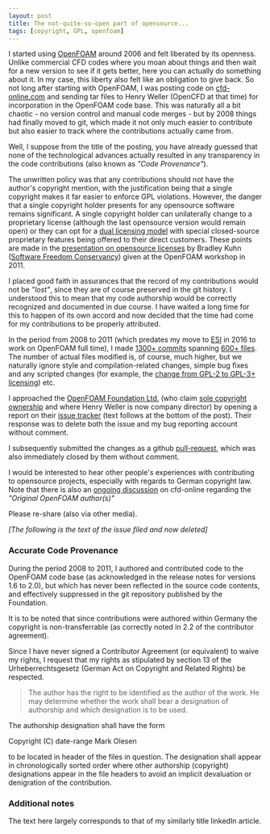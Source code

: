 ```yaml
---
layout: post
title: The not-quite-so-open part of opensource...
tags: [copyright, GPL, openfoam]
---
```


I started using [OpenFOAM](https://www.openfoam.com) around 2006 and felt
liberated by its openness. Unlike commercial CFD codes where you moan
about things and then wait for a new version to see if it gets better,
here you can actually do something about it. In my case, this liberty
also felt like an obligation to give back. So not long after starting
with OpenFOAM, I was posting code on
[cfd-online.com](https://www.cfd-online.com/Forums/openfoam/) and sending tar files
to Henry Weller (OpenCFD at that time) for incorporation in the
OpenFOAM code base. This was naturally all a bit chaotic - no version
control and manual code merges - but by 2008 things had finally moved
to git, which made it not only much easier to contribute but also
easier to track where the contributions actually came from.

Well, I suppose from the title of the posting, you have already
guessed that none of the technological advances actually resulted in
any transparency in the code contributions (also known as
_"Code Provenance"_).

The unwritten policy was that any contributions should not have the
author's copyright mention, with the justification being that a single
copyright makes it far easier to enforce GPL violations. However, the
danger that a single copyright holder presents for any opensource
software remains significant. A single copyright holder can
unilaterally change to a proprietary license (although the last
opensource version would remain open) or they can opt for a
[dual licensing model](https://en.wikipedia.org/wiki/Multi-licensing#Single-Vendor_Commercial_Open_Source_Business_Model)
with special closed-source proprietary features being offered to their
direct customers. These points are made in the
[presentation on opensource licenses](http://ebb.org/bkuhn/talks/OpenFOAM-2011/openfoam.html)
by Bradley Kuhn
([Software Freedom Conservancy](https://sfconservancy.org/))
given at the OpenFOAM workshop in 2011.

I placed good faith in assurances that the record of my contributions
would not be _"lost"_, since they are of course preserved in the git
history. I understood this to mean that my code authorship would be
correctly recognized and documented in due course. I have waited a
long time for this to happen of its own accord and now decided that
the time had come for my contributions to be properly attributed.

In the period from 2008 to 2011 (which predates my move to 
[ESI](https://www.esi-group.com/) in 2016
to work on OpenFOAM full time), I made <u>1300+ commits</u> spanning
<u>600+ files</u>. The number of actual files modified is, of course, much higher,
but we naturally ignore style and compilation-related changes, simple
bug fixes and any scripted changes (for example, the 
[change from GPL-2 to GPL-3+ licensing](https://github.com/olesenm/OpenFOAM-history/commit/084e54da0c488c1fdcb33ff6325efdc28711da1c))
etc.

I approached the [OpenFOAM Foundation Ltd.](https://openfoam.org/company-history/)
(who claim [sole copyright ownership](https://openfoam.org/ip-history/)
and where Henry Weller is now company director) by opening a
report on their [issue tracker](https://bugs.openfoam.org/view.php?id=3575)
(text follows at the bottom of the post).
Their response was to delete both the issue and my bug reporting
account without comment.

I subsequently submitted the changes as a github
[pull-request](https://github.com/OpenFOAM/OpenFOAM-dev/pull/32),
which was also immediately closed by them without comment.

I would be interested to hear other people's experiences with
contributing to opensource projects, especially with regards to German
copyright law. Note that there is also an [ongoing discussion](https://www.cfd-online.com/Forums/openfoam/152605-original-openfoam-author-s.html)
on cfd-online regarding the _"Original OpenFOAM author(s)"_

Please re-share (also via other media).

_[The following is the text of the issue filed and now deleted]_

### Accurate Code Provenance

During the period 2008 to 2011, I authored and contributed code to the
OpenFOAM code base (as acknowledged in the release notes for versions
1.6 to 2.0), but which has never been reflected in the source code
contents, and effectively suppressed in the git repository published
by the Foundation.

It is to be noted that since contributions were authored within
Germany the copyright is non-transferrable (as correctly noted in 2.2
of the contributor agreement).

Since I have never signed a Contributor Agreement (or equivalent) to
waive my rights, I request that my rights as stipulated by section 13
of the Urheberrechtsgesetz (German Act on Copyright and Related
Rights) be respected.

> The author has the right to be identified as the author of the work.
  He may determine whether the work shall bear a designation of
  authorship and which designation is to be used.

The authorship designation shall have the form

Copyright (C) date-range Mark Olesen

to be located in header of the files in question. The designation
shall appear in chronologically sorted order where other authorship
(copyright) designations appear in the file headers to avoid an
implicit devaluation or denigration of the contribution.


### Additional notes

The text here largely corresponds to that of my similarly title
linkedIn article.
